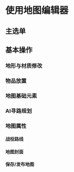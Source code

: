 # 使用地图编辑器

## 主选单

## 基本操作

### 地形与材质修改

### 物品放置

### 地图基础元素

### AI寻路规划

### 地图属性

#### 战役路线

#### 地图封面

#### 保存/发布地图